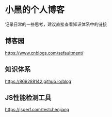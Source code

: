 # 小黑的个人博客

记录日常的一些思考，建议直接查看知识体系中的链接

## 博客园
https://www.cnblogs.com/sefaultment/
## 知识体系
https://869288142.github.io/blog

## JS性能检测工具

https://jsperf.com/testchenjiang
